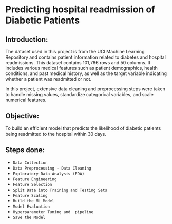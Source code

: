 # Predicting hospital readmission of Diabetic Patients

## Introduction:
The dataset used in this project is from the UCI Machine Learning Repository and contains patient information related to diabetes and hospital readmissions. This dataset contains 101,766 rows and 50 columns. It includes various medical features such as patient demographics, health conditions, and past medical history, as well as the target variable indicating whether a patient was readmitted or not.

In this project, extensive data cleaning and preprocessing steps were taken to handle missing values, standardize categorical variables, and scale numerical features.


## Objective:
To build an efficient model that predicts the likelihood of diabetic patients being readmitted to the hospital within 30 days.

## Steps done:
  
  - `Data Collection`
  - `Data Preprocessing - Data Cleaning`
  - `Exploratory Data Analysis (EDA)`
  - `Feature Engineering`
  - `Feature Selection`
  - `Split Data into Training and Testing Sets`
  - `Feature Scaling`
  - `Build the ML Model`
  - `Model Evaluation`
  - `Hyperparameter Tuning and  pipeline`
  - `Save the Model`
